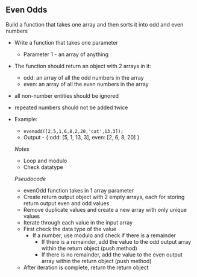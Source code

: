 ## Even Odds

Build a function that takes one array and then sorts it into odd and even numbers 

- Write a function that takes one parameter
	- Parameter 1 - an array of anything
- The function should return an object with 2 arrays in it:
	- odd: an array of all the odd numbers in the array
	- even: an array of all the even numbers in the array
- all non-number entities should be ignored
- repeated numbers should not be added twice
- Example:
	- `evenodd([2,5,1,6,8,2,20,'cat',13,3]);`
	- Output - {
		odd: [5, 1, 13, 3],
		even: [2, 6, 8, 20]
	}

	*Notes*
	- Loop and modulo
	- Check datatype

	*Pseudocode*
	- evenOdd function takes in 1 array parameter
	- Create return output object with 2 empty arrays, each for storing return output even and odd values
	- Remove duplicate values and create a new array with only unique values
	- Iterate through each value in the input array
	- First check the data type of the value
		- If a number, use modulo and check if there is a remainder
			- If there is a remainder, add the value to the odd output array within the return object (push method)
			- If there is no remainder, add the value to the even output array within the return object (push method)
	- After iteration is complete, return the return object 